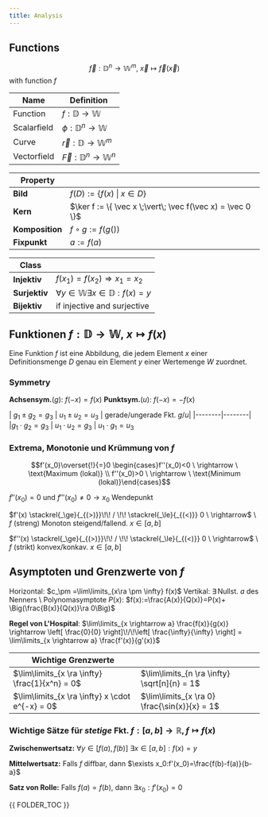 ```yaml
---
title: Analysis
---
```



## Functions

$$\vec f:\mathbb D^n \rightarrow \mathbb W^m,\ \vec x \mapsto \vec f(\vec x)$$
with function $f$


| Name         | Definition                                  |
|--------------|---------------------------------------------|
| Function     | $f:\mathbb D \rightarrow \mathbb W$         |
| Scalarfield  | $\phi:\mathbb D^n \rightarrow \mathbb W$     |
| Curve        | $\vec r: \mathbb D \rightarrow \mathbb W^m$ |
| Vectorfield  | $\vec F:\mathbb D^n \rightarrow \mathbb W^n$ |



| Property       |                                                      |
|----------------|------------------------------------------------------|
| **Bild**       |  $f(D) := \{ f(x) \;\vert\; x\in D \}$                       |
| **Kern**       | $\ker f := \{ \vec x \;\vert\; \vec f(\vec x) = \vec 0 \}$   |
|**Komposition** | $f \circ g := f\bigl( g() \bigr)$                   |
| **Fixpunkt**   | $a := f(a)$                                          |


| Class         |        |
|---------------|--------|
| **Injektiv**  | $f(x_1)=f(x_2) \Rightarrow x_1=x_2$ |
| **Surjektiv** | $\forall y\in \mathbb W \exists x\in \mathbb D:f(x)=y$  |
| **Bijektiv**  | if injective and surjective |




## Funktionen $f:\mathbb D \rightarrow \mathbb W,\ x \mapsto f(x)$
Eine Funktion $f$ ist eine Abbildung, die jedem Element $x$ einer Definitionsmenge $D$ genau ein Element $y$ einer Wertemenge $W$ zuordnet.


### Symmetry
**Achsensym.**($g$): $f(-x)=f(x)$
**Punktsym.**($u$): $f(-x)=-f(x)$

| $g_1 \pm g_2 = g_3$ |  $u_1 \pm u_2 = u_3$ |  gerade/ungerade Fkt. $g/u$|
|--------|--------|
|$g_1 \cdot g_2=g_3$ |  $u_1 \cdot u_2 = g_3$ |  $u_1 \cdot g_1=u_3$


### Extrema, Monotonie und Krümmung von $f$

$$f'(x_0)\overset{!}{=}0  \begin{cases}f''(x_0)<0 \ \rightarrow \ \text{Maximum (lokal)} \\ f''(x_0)>0 \ \rightarrow \ \text{Minimum (lokal)}\end{cases}$$


$f''(x_0)=0 \text{ und } f'''(x_0) \ne 0 \rightarrow x_0$ Wendepunkt

$f'(x) \stackrel{_\ge}{_{(>)}}\!\! / \!\! \stackrel{_\le}{_{(<)}} 0 \ \rightarrow$ \ $f$ (streng) Monoton steigend/fallend. $x\in[a,b]$

$f''(x) \stackrel{_\ge}{_{(>)}}\!\! / \!\! \stackrel{_\le}{_{(<)}} 0 \ \rightarrow$ \ $f$ (strikt) konvex/konkav. $x\in[a,b]$




## Asymptoten und Grenzwerte von $f$
Horizontal: $c_\pm =\lim\limits_{x\ra \pm \infty} f(x)$  Vertikal: $\exists\,\text{Nullst. } a \text{ des Nenners }$\\ 	Polynomasymptote $P(x)$: $f(x):=\frac{A(x)}{Q(x)}=P(x)+ \Big(\frac{B(x)}{Q(x)}\ra 0\Big)$

**Regel von L'Hospital**: $\lim\limits_{x \rightarrow a} \frac{f(x)}{g(x)} \rightarrow \left[ \frac{0}{0} \right]\!/\!\left[ \frac{\infty}{\infty} \right] = \lim\limits_{x \rightarrow a} \frac{f'(x)}{g'(x)}$

| Wichtige Grenzwerte |                |
|---------------------|----------------|
| $\lim\limits_{x \ra \infty} \frac{1}{x^n} = 0$ | $\lim\limits_{n \ra \infty} \sqrt[n]{n} = 1$ | $\lim\limits_{n \ra \infty} \frac{n^n}{n!} = \infty$|
|$\lim\limits_{x \ra \infty} x \cdot e^{-x} = 0$ | $\lim\limits_{x \ra 0} \frac{\sin(x)}{x} = 1$ | $\lim\limits_{x \ra 0} \frac{x}{\sin(x)} = 1$ |


### Wichtige Sätze für *stetige* Fkt. $f: [a,b] \rightarrow \mathbb R, f \mapsto f(x)$
**Zwischenwertsatz:** $\forall y \in [f(a),f(b)]\ \exists x\in [a,b]:f(x)=y$

**Mittelwertsatz:** Falls $f$ diffbar, dann $\exists x_0:f'(x_0)=\frac{f(b)-f(a)}{b-a}$

**Satz von Rolle:** Falls $f(a)=f(b)$, dann $\exists x_0: f' (x_0) = 0$










{{ FOLDER_TOC }}
